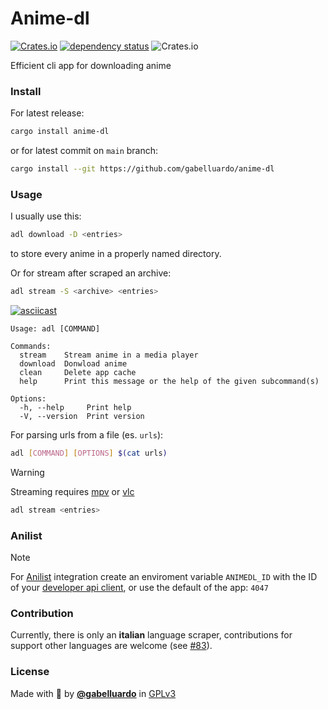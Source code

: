 # Anime-dl

[![Crates.io](https://img.shields.io/crates/v/anime-dl?color=orange)](https://crates.io/crates/anime-dl)
[![dependency status](https://deps.rs/repo/github/gabelluardo/anime-dl/status.svg)](https://deps.rs/crate/anime-dl)
![Crates.io](https://img.shields.io/crates/l/anime-dl)

Efficient cli app for downloading anime

### Install

For latest release:

```sh
cargo install anime-dl
```

or for latest commit on `main` branch:

```sh
cargo install --git https://github.com/gabelluardo/anime-dl
```

### Usage

I usually use this:

```sh
adl download -D <entries>
```

to store every anime in a properly named directory.

Or for stream after scraped an archive:

```sh
adl stream -S <archive> <entries>
```

[![asciicast](https://asciinema.org/a/wdjS4wxIvQrTR7IDLGFW38cM6.svg)](https://asciinema.org/a/wdjS4wxIvQrTR7IDLGFW38cM6)

```
Usage: adl [COMMAND]

Commands:
  stream    Stream anime in a media player
  download  Donwload anime
  clean     Delete app cache
  help      Print this message or the help of the given subcommand(s)

Options:
  -h, --help     Print help
  -V, --version  Print version
```

For parsing urls from a file (es. `urls`):

```sh
adl [COMMAND] [OPTIONS] $(cat urls)
```

> [!WARNING]
> Streaming requires [mpv](https://mpv.io/) or [vlc](https://www.videolan.org/vlc/)

```sh
adl stream <entries>
```

### Anilist

> [!NOTE]
> For [Anilist](https://anilist.co) integration create an enviroment variable
> `ANIMEDL_ID` with the ID of your [developer api client](https://anilist.co/settings/developer),
> or use the default of the app: `4047`

### Contribution

Currently, there is only an **italian** language scraper, contributions for support other languages are welcome (see [#83](https://github.com/gabelluardo/anime-dl/issues/83)).

### License

Made with 🫶 by **[@gabelluardo](https://github.com/gabelluardo)** in [GPLv3](LICENSE)
